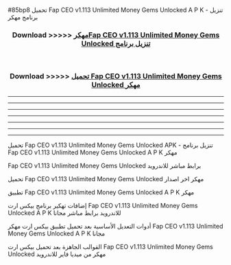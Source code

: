 #85bp8 تحميل Fap CEO v1.113 Unlimited Money Gems Unlocked  A P K - تنزيل برنامج مهكر



<div align="center">
<h3>Download >>>>> <a href="https://runaway1.web.app/?sq=Fap CEO v1.113 Unlimited Money Gems Unlocked ">مهكرFap CEO v1.113 Unlimited Money Gems Unlocked  تنزيل برنامج</a></h3><br>

<h3>Download >>>>> <a href="https://runaway1.web.app/?sq=Fap CEO v1.113 Unlimited Money Gems Unlocked ">تحميل Fap CEO v1.113 Unlimited Money Gems Unlocked  مهكر</a></h3>
</div>


----------------------------------------------------------

----------------------------------------------------------

----------------------------------------------------------

----------------------------------------------------------

----------------------------------------------------------

----------------------------------------------------------

----------------------------------------------------------

تحميل Fap CEO v1.113 Unlimited Money Gems Unlocked  APK - تنزيل برنامج Fap CEO v1.113 Unlimited Money Gems Unlocked  A P K مهكر

Fap CEO v1.113 Unlimited Money Gems Unlocked  برابط مباشر للاندرويد

تحميل Fap CEO v1.113 Unlimited Money Gems Unlocked  مهكر اخر اصدار

تطبيق Fap CEO v1.113 Unlimited Money Gems Unlocked  A P K مهكر

إضافات تهكير برنامج بيكس ارت Fap CEO v1.113 Unlimited Money Gems Unlocked  A P K للاندرويد برابط مباشر مجانا

أدوات التعديل الأساسية بعد تحميل تطبيق بيكس ارت مهكر Fap CEO v1.113 Unlimited Money Gems Unlocked  A P K مجانا

القوالب الجاهزة بعد تحميل بيكس ارت Fap CEO v1.113 Unlimited Money Gems Unlocked  مهكر من ميديا فاير للاندرويد


